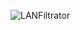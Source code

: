 ![LANFiltrator](https://github.com/yuankong666/Ultimate-RAT-Collection/assets/128066597/abd4d205-8290-473d-b98b-b50b96d201d9)
